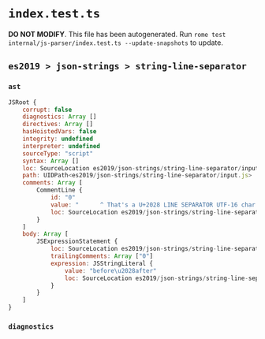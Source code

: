 # `index.test.ts`

**DO NOT MODIFY**. This file has been autogenerated. Run `rome test internal/js-parser/index.test.ts --update-snapshots` to update.

## `es2019 > json-strings > string-line-separator`

### `ast`

```javascript
JSRoot {
	corrupt: false
	diagnostics: Array []
	directives: Array []
	hasHoistedVars: false
	integrity: undefined
	interpreter: undefined
	sourceType: "script"
	syntax: Array []
	loc: SourceLocation es2019/json-strings/string-line-separator/input.js 1:0-4:0
	path: UIDPath<es2019/json-strings/string-line-separator/input.js>
	comments: Array [
		CommentLine {
			id: "0"
			value: "      ^ That's a U+2028 LINE SEPARATOR UTF-16 char (between 'before' and 'after')"
			loc: SourceLocation es2019/json-strings/string-line-separator/input.js 3:0-3:83
		}
	]
	body: Array [
		JSExpressionStatement {
			loc: SourceLocation es2019/json-strings/string-line-separator/input.js 1:0-2:17
			trailingComments: Array ["0"]
			expression: JSStringLiteral {
				value: "before\u2028after"
				loc: SourceLocation es2019/json-strings/string-line-separator/input.js 1:1-2:15
			}
		}
	]
}
```

### `diagnostics`

```

```
